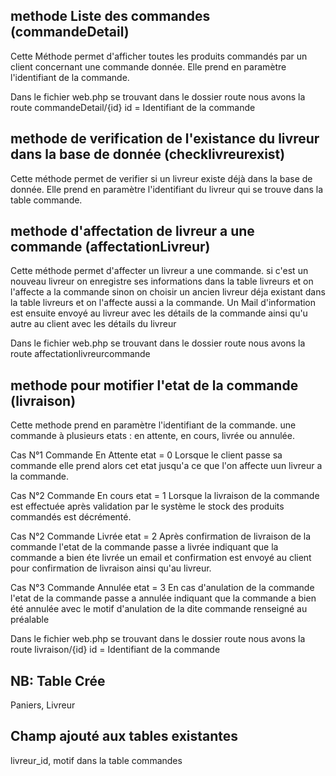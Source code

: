 ## methode Liste des commandes (commandeDetail)

Cette Méthode permet d'afficher toutes les produits commandés par un client  concernant une commande donnée.
Elle prend en paramètre l'identifiant de la commande.

Dans le fichier web.php se trouvant dans le dossier route
nous avons la route commandeDetail/{id} 
id = Identifiant de la commande

## methode de verification de l'existance du livreur dans la base de donnée (checklivreurexist)

Cette méthode permet de verifier si un livreur existe déjà dans la base de donnée. Elle prend en paramètre l'identifiant du livreur qui se trouve dans la table commande.


## methode d'affectation de livreur a une commande (affectationLivreur)

Cette méthode permet d'affecter un livreur a une commande. si c'est un nouveau livreur on enregistre ses informations dans la table livreurs et on l'affecte a la commande sinon on choisir un ancien livreur déja existant dans la table livreurs et on l'affecte aussi a la commande.
Un Mail d'information est ensuite envoyé au livreur avec les détails de la commande ainsi qu'u  autre au client avec les détails du livreur

Dans le fichier web.php se trouvant dans le dossier route
nous avons la route affectationlivreurcommande 

## methode pour motifier l'etat de la commande (livraison)

Cette methode prend en paramètre l'identifiant de la commande.
une commande à plusieurs etats : en attente, en cours, livrée ou annulée.

Cas N°1 Commande En Attente etat = 0
Lorsque le client passe sa commande elle prend alors cet etat jusqu'a ce que l'on affecte uun livreur a la commande.

Cas N°2 Commande En cours etat = 1
Lorsque la livraison de la commande est effectuée après validation par le système le stock des produits commandés est décrémenté.

Cas N°2 Commande Livrée etat = 2
Après confirmation de  livraison de la commande l'etat de la commande passe a livrée indiquant que la commande a bien éte livrée un email et confirmation est envoyé au client pour confirmation de livraison ainsi qu'au livreur.

Cas N°3 Commande Annulée etat = 3
En cas d'anulation de la commande l'etat de la commande passe a annulée indiquant que la commande a bien été annulée avec le motif d'anulation de la dite commande renseigné au préalable

Dans le fichier web.php se trouvant dans le dossier route
nous avons la route livraison/{id} 
id = Identifiant de la commande

## NB: Table Crée

Paniers, Livreur

## Champ ajouté aux tables existantes

livreur_id, motif dans la table commandes

